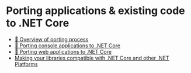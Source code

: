 # Porting applications & existing code to .NET Core

*   [🔧 Overview of porting process](overview.md)
*   [🔧 Porting console applications to .NET Core](porting-console-apps.md)
*   [🔧 Porting web applications to .NET Core](porting-web-apps.md)
*   [Making your libraries compatible with .NET Core and other .NET Platforms](supporting-core.md)